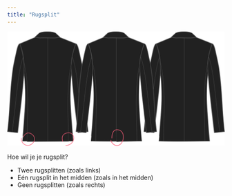 ```yaml
---
title: "Rugsplit"
---
```


![Rugsplit](backvent.svg)

Hoe wil je je rugsplit?

- Twee rugsplitten (zoals links)
- Eén rugsplit in het midden (zoals in het midden)
- Geen rugsplitten (zoals rechts)




